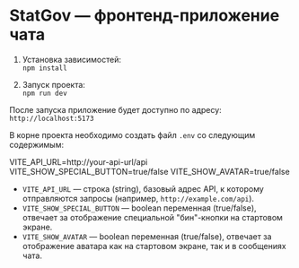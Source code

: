 # StatGov — фронтенд-приложение чата

1. Установка зависимостей:  
   `npm install`

2. Запуск проекта:  
   `npm run dev`

После запуска приложение будет доступно по адресу:  
`http://localhost:5173`

В корне проекта необходимо создать файл `.env` со следующим содержимым:

VITE_API_URL=http://your-api-url/api
VITE_SHOW_SPECIAL_BUTTON=true/false
VITE_SHOW_AVATAR=true/false

-  `VITE_API_URL` — строка (string), базовый адрес API, к которому отправляются запросы (например, `http://example.com/api`).
-  `VITE_SHOW_SPECIAL_BUTTON` — boolean переменная (true/false), отвечает за отображение специальной "бин"-кнопки на стартовом экране.
-  `VITE_SHOW_AVATAR` — boolean переменная (true/false), отвечает за отображение аватара как на стартовом экране, так и в сообщениях чата.
